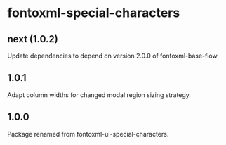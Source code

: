 # fontoxml-special-characters

## next (1.0.2)

Update dependencies to depend on version 2.0.0 of fontoxml-base-flow.

## 1.0.1

Adapt column widths for changed modal region sizing strategy.

## 1.0.0

Package renamed from fontoxml-ui-special-characters.
